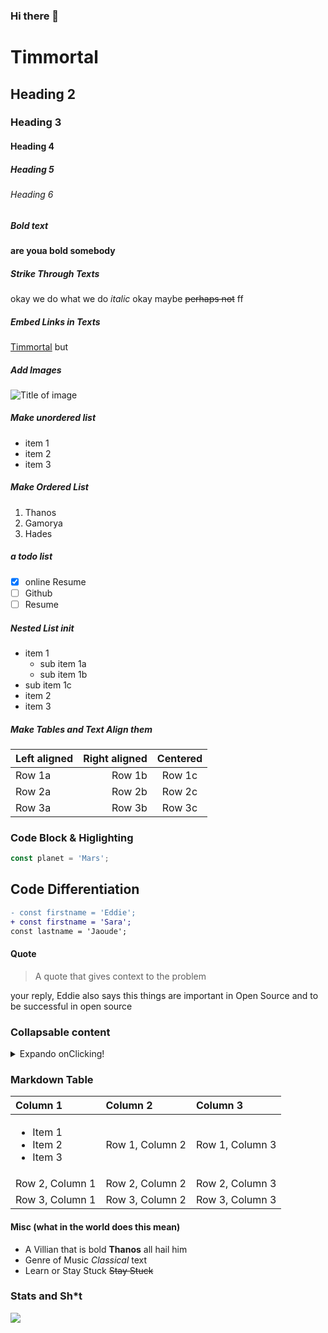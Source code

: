 ### Hi there 👋
# Timmortal
  ## Heading 2
  ### Heading 3
  #### Heading 4
  ##### Heading 5
  ###### Heading 6
  ##### Bold text
  **are youa bold somebody**
  
  ##### Strike Through Texts
  okay we do what we do *italic* okay maybe ~~perhaps not~~ ff
  
  ##### Embed Links in Texts
  [Timmortal](http://eddiejaoude.io) but
  
  ##### Add Images 
  ![Title of image](https://github.com/eddiejaoude.png)
  
  ##### Make unordered list
 - item 1
 - item 2
 - item 3
 
 ##### Make Ordered List
 1. Thanos
 2. Gamorya
 3. Hades

 ##### a todo list
 - [x] online Resume
 - [ ] Github
 - [ ] Resume
 
 ##### Nested List init
 - item 1
   - sub item 1a
   - sub item 1b
 - sub item 1c
 - item 2
 - item 3
 
 ##### Make Tables and Text Align them
 | Left aligned | Right aligned | Centered |
 | :--- | ---: | :---: |
 | Row 1a | Row 1b | Row 1c |
 | Row 2a | Row 2b | Row 2c |
 | Row 3a | Row 3b | Row 3c |
 
 ### Code Block & Higlighting
 ```js
const planet = 'Mars';
```

## Code Differentiation
```diff
- const firstname = 'Eddie';
+ const firstname = 'Sara';
const lastname = 'Jaoude';
```
#### Quote
 > A quote that gives context to the problem
        
your reply, Eddie also says this things are important in Open Source and to be successful in open source
 
### Collapsable content
<details>
<summary>Expando onClicking!</summary>

## the Universe in expansion

- item 1 
- item 2
</details>

### Markdown Table
<table role="table">
<thead>
<tr>
<th align="left">Column 1</th>
<th align="left">Column 2</th>
<th align="left">Column 3</th>
</tr>
</thead>
<tbody>
<tr>
<td align="left">
<ul>
<li>Item 1</li>
<li>Item 2</li>
<li>Item 3</li>
</ul>
</td>
<td align="left">Row 1, Column 2</td>
<td align="left">Row 1, Column 3</td>
</tr>
<tr>
<td align="left">Row 2, Column 1</td>
<td align="left">Row 2, Column 2</td>
<td align="left">Row 2, Column 3</td>
</tr>
<tr>
<td align="left">Row 3, Column 1</td>
<td align="left">Row 3, Column 2</td>
<td align="left">Row 3, Column 3</td>
</tr>
</tbody>
</table>
 
#### Misc (what in the world does this mean)
- A Villian that is bold **Thanos** all hail him
- Genre of Music *Classical* text
- Learn or Stay Stuck ~~Stay Stuck~~

### Stats and Sh*t

<img 
   src="https://github-readme-stats.vercel.app/api?username=timmotal&show_icons=true&theme=maroongold" 
/>
 
 
 
 
 
 
 
 
 
<!--
**Timmotal/Timmotal** is a ✨ _special_ ✨ repository because its `README.md` (this file) appears on your GitHub profile.

Here are some ideas to get you started:

- 🔭 I’m currently working on ...
- 🌱 I’m currently learning ...
- 👯 I’m looking to collaborate on ...
- 🤔 I’m looking for help with ...
- 💬 Ask me about ...
- 📫 How to reach me: ...
- 😄 Pronouns: ...
- ⚡ Fun fact: ...
# Timmortal
-->
